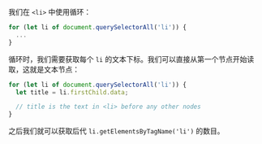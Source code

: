 我们在 `<li>` 中使用循环：

```js
for (let li of document.querySelectorAll('li')) {
  ...
}
```

循环时，我们需要获取每个 `li` 的文本下标。我们可以直接从第一个节点开始读取，这就是文本节点：

```js
for (let li of document.querySelectorAll('li')) {
  let title = li.firstChild.data;

  // title is the text in <li> before any other nodes
}
```

之后我们就可以获取后代 `li.getElementsByTagName('li')` 的数目。

